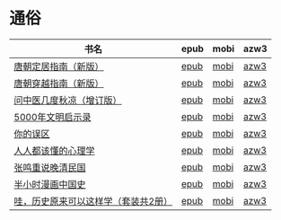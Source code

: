 # 通俗

| 书名 | epub | mobi | azw3 |
| --- | --- | --- | --- |
| [唐朝定居指南（新版）](http://ct.dalanmei.com/f/31084289-571711264-2a1219) | [epub](http://ct.dalanmei.com/f/31084289-571711264-2a1219) | [mobi](http://ct.dalanmei.com/f/31084289-572114795-dcb0c8) | [azw3](http://ct.dalanmei.com/f/31084289-572134058-2abb8b) |
| [唐朝穿越指南（新版）](http://ct.dalanmei.com/f/31084289-571711262-344386) | [epub](http://ct.dalanmei.com/f/31084289-571711262-344386) | [mobi](http://ct.dalanmei.com/f/31084289-572114798-74e14b) | [azw3](http://ct.dalanmei.com/f/31084289-572134072-1df069) |
| [问中医几度秋凉（增订版）](http://ct.dalanmei.com/f/31084289-571706575-d12dce) | [epub](http://ct.dalanmei.com/f/31084289-571706575-d12dce) | [mobi](http://ct.dalanmei.com/f/31084289-572115566-f085c4) | [azw3](http://ct.dalanmei.com/f/31084289-572138535-d09643) |
| [5000年文明启示录](http://ct.dalanmei.com/f/31084289-571683877-c3ee52) | [epub](http://ct.dalanmei.com/f/31084289-571683877-c3ee52) | [mobi](http://ct.dalanmei.com/f/31084289-572115981-ca19c0) | [azw3](http://ct.dalanmei.com/f/31084289-572154073-20b77b) |
| [你的误区](http://ct.dalanmei.com/f/31084289-571654442-49b227) | [epub](http://ct.dalanmei.com/f/31084289-571654442-49b227) | [mobi](http://ct.dalanmei.com/f/31084289-572117316-a36b35) | [azw3](http://ct.dalanmei.com/f/31084289-572179684-482ec7) |
| [人人都该懂的心理学](http://ct.dalanmei.com/f/31084289-571557279-cb6cd2) | [epub](http://ct.dalanmei.com/f/31084289-571557279-cb6cd2) | [mobi](http://ct.dalanmei.com/f/31084289-571914826-b7199c) | [azw3](http://ct.dalanmei.com/f/31084289-572203733-314d1c) |
| [张鸣重说晚清民国](http://ct.dalanmei.com/f/31084289-571424234-6ef114) | [epub](http://ct.dalanmei.com/f/31084289-571424234-6ef114) | [mobi](http://ct.dalanmei.com/f/31084289-571782754-b285bf) | [azw3](http://ct.dalanmei.com/f/31084289-571883859-a07419) |
| [半小时漫画中国史](http://ct.dalanmei.com/f/31084289-571433326-3a93b5) | [epub](http://ct.dalanmei.com/f/31084289-571433326-3a93b5) | [mobi](http://ct.dalanmei.com/f/31084289-571784124-4c1788) | [azw3](http://ct.dalanmei.com/f/31084289-571884827-dcba3d) |
| [哇，历史原来可以这样学（套装共2册）](http://ct.dalanmei.com/f/31084289-571453471-985850) | [epub](http://ct.dalanmei.com/f/31084289-571453471-985850) | [mobi](http://ct.dalanmei.com/f/31084289-571787131-6da9d4) | [azw3](http://ct.dalanmei.com/f/31084289-571886472-a6a39f) |
